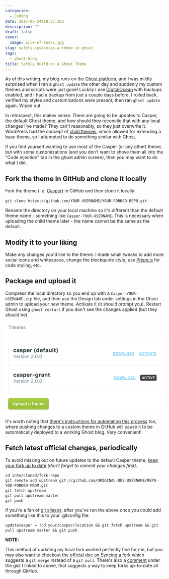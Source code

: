 ```yaml
---
categories:
  - Coding
date: 2017-07-24T18:57:36Z
description: ""
draft: false
cover:
  image: pile-of-rocks.jpg
slug: safely-customize-a-theme-in-ghost
tags:
  - ghost-blog
title: Safely Build on a Ghost Theme
---
```

As of this writing, my blog runs on the [Ghost platform](https://ghost.org/), and I was mildly surprised when I ran a `ghost update` the other day and suddenly my custom themes and scripts were just gone! Luckily I use [DigitalOcean](https://m.do.co/c/448f25462030) with backups enabled, and I had a backup from just a couple days before. I rolled back, verified my styles and customizations were present, then ran `ghost update` again. Wiped out.

In retrospect, this makes sense. There are going to be updates to Casper, the default Ghost theme, and how should they reconcile that with any local changes I've made? They can't reasonably, so they just overwrite it. WordPress had the concept of [child themes](https://codex.wordpress.org/Child_Themes), which allowed for extending a base theme, so I attempted to do something similar with Ghost.

If you find yourself wanting to use most of the Casper (or any other) theme, but with some customizations (and you don't want to shove them all into the "Code injection" tab in the ghost admin screen), then you may want to do what I did.

## Fork the theme in GitHub and clone it locally

Fork the theme (i.e. [Casper](https://github.com/TryGhost/Casper)) in GitHub and then clone it locally:

`git clone https://github.com/YOUR-USERNAME/YOUR-FORKED-REPO.git`

Rename the directory on your local machine so it's different than the default theme name - something like `Casper-YOUR-USERNAME`. This is necessary when uploading the child theme later - the name cannot be the same as the default.

## Modify it to your liking

Make any changes you'd like to the theme. I made small tweaks to add more social icons and whitespace, change the blockquote style, use [Prism.js](http://prismjs.com/) for code styling, etc.

## Package and upload it

Compress the local directory so you end up with a `Casper-YOUR-USERNAME.zip` file, and then use the Design tab under settings in the Ghost admin to upload your new theme. Activate it (it should prompt you). Restart Ghost using `ghost restart` if you don't see the changes applied (but they should be).

![](ghost-upload-theme-1.png)

It's worth noting that [there's instructions for automating this process](https://github.com/marketplace/actions/deploy-ghost-theme) too, where pushing changes to a custom theme in GitHub will cause it to be automatically deployed to a working Ghost blog. Very convenient!

## Fetch latest official changes, periodically

To avoid missing out on future updates to the default Casper theme, [keep your fork up to date](https://gist.github.com/CristinaSolana/1885435) _(don't forget to commit your changes first)_.

```none
cd into/cloned/fork-repo
git remote add upstream git://github.com/ORIGINAL-DEV-USERNAME/REPO-YOU-FORKED-FROM.git
git fetch upstream
git pull upstream master
git push
```

If you're a fan of [git aliases](https://grantwinney.com/creating-a-git-alias/), after you've run the above once you could add something like this to your .gitconfig file:

```none
updatecasper = !cd your/casper/location && git fetch upstream && git pull upstream master && git push
```

**NOTE:**

This method of updating my local fork worked perfectly fine for me, but you may also want to checkout the [official doc on Syncing a fork](https://help.github.com/articles/syncing-a-fork/) which suggests a `git merge` instead of a `git pull`. There's also a [comment](https://gist.github.com/CristinaSolana/1885435#gistcomment-2114661) under the gist I linked to above, that suggests a way to keep forks up-to-date all through GitHub.
